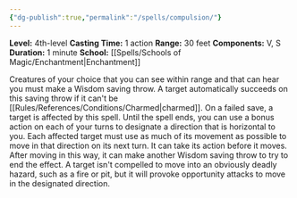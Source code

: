 ```yaml
---
{"dg-publish":true,"permalink":"/spells/compulsion/"}
---
```


**Level:** 4th-level
**Casting Time:** 1 action
**Range:** 30 feet
**Components:** V, S
**Duration:** 1 minute
**School:** [[Spells/Schools of Magic/Enchantment\|Enchantment]]

Creatures of your choice that you can see within range and that can hear you must make a Wisdom saving throw. A target automatically succeeds on this saving throw if it can't be [[Rules/References/Conditions/Charmed\|charmed]]. On a failed save, a target is affected by this spell. Until the spell ends, you can use a bonus action on each of your turns to designate a direction that is horizontal to you. Each affected target must use as much of its movement as possible to move in that direction on its next turn. It can take its action before it moves. After moving in this way, it can make another Wisdom saving throw to try to end the effect.
A target isn't compelled to move into an obviously deadly hazard, such as a fire or pit, but it will provoke opportunity attacks to move in the designated direction.